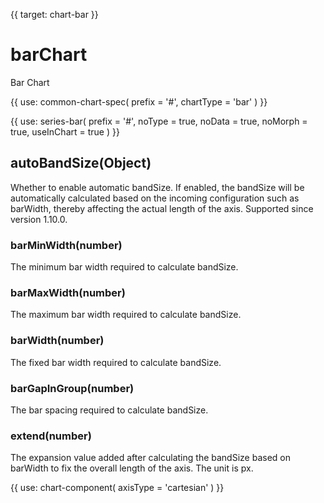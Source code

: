 {{ target: chart-bar }}

# barChart

Bar Chart

{{ use: common-chart-spec(
    prefix = '#',
    chartType = 'bar'
) }}

{{ use: series-bar(
  prefix = '#',
  noType = true,
  noData = true,
  noMorph = true,
  useInChart = true
) }}

## autoBandSize(Object)

Whether to enable automatic bandSize. If enabled, the bandSize will be automatically calculated based on the incoming configuration such as barWidth, thereby affecting the actual length of the axis. Supported since version 1.10.0.

### barMinWidth(number)

The minimum bar width required to calculate bandSize.

### barMaxWidth(number)

The maximum bar width required to calculate bandSize.

### barWidth(number)

The fixed bar width required to calculate bandSize.

### barGapInGroup(number)

The bar spacing required to calculate bandSize.

### extend(number)

The expansion value added after calculating the bandSize based on barWidth to fix the overall length of the axis. The unit is px.

{{ use: chart-component(
  axisType = 'cartesian'
) }}
